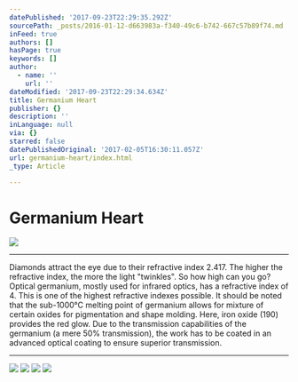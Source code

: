 ```yaml
---
datePublished: '2017-09-23T22:29:35.292Z'
sourcePath: _posts/2016-01-12-d663983a-f340-49c6-b742-667c57b89f74.md
inFeed: true
authors: []
hasPage: true
keywords: []
author:
  - name: ''
    url: ''
dateModified: '2017-09-23T22:29:34.634Z'
title: Germanium Heart
publisher: {}
description: ''
inLanguage: null
via: {}
starred: false
datePublishedOriginal: '2017-02-05T16:30:11.057Z'
url: germanium-heart/index.html
_type: Article

---
```

# Germanium Heart
![](https://the-grid-user-content.s3-us-west-2.amazonaws.com/630a7e61-c391-47e4-b38f-92b8861bb8bf.jpg)

---

Diamonds attract the eye due to their refractive index 2.417\. The higher the refractive index, the more the light "twinkles". So how high can you go? Optical germanium, mostly used for infrared optics, has a refractive index of 4\. This is one of the highest refractive indexes possible. It should be noted that the sub-1000°C melting point of germanium allows for mixture of certain oxides for pigmentation and shape molding. Here, iron oxide (190) provides the red glow. Due to the transmission capabilities of the germanium (a mere 50% transmission), the work has to be coated in an advanced optical coating to ensure superior transmission.

---

![](https://the-grid-user-content.s3-us-west-2.amazonaws.com/7d116c50-0022-43ad-904a-99d842859dcf.jpg)
![](https://the-grid-user-content.s3-us-west-2.amazonaws.com/b3d5f96f-5d4c-4eb4-aef0-6ed30655749e.jpg)
![](https://the-grid-user-content.s3-us-west-2.amazonaws.com/2b2234f5-a701-4469-bcae-87186e8bfeb6.jpg)
![](https://the-grid-user-content.s3-us-west-2.amazonaws.com/42e718a9-db37-4a7d-a4ef-7e2601bf4452.jpg)